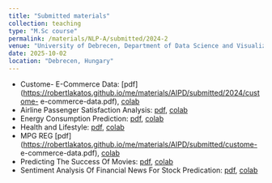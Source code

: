 ```yaml
---
title: "Submitted materials"
collection: teaching
type: "M.Sc course"
permalink: /materials/NLP-A/submitted/2024-2
venue: "University of Debrecen, Department of Data Science and Visualization"
date: 2025-10-02
location: "Debrecen, Hungary"
---
```


- Custome- E-Commerce Data: [pdf](https://robertlakatos.github.io/me/materials/AIPD/submitted/2024/custome- e-commerce-data.pdf), 
[colab](https://drive.google.com/file/d/17W81tv4W2XDlD8dezmoaAT9vpcMOF_Nc/view?usp=sharing)
- Airline Passenger Satisfaction Analysis: [pdf](https://robertlakatos.github.io/me/materials/AIPD/submitted/2024/airline-passenger-satisfaction-analysis.pdf), [colab](https://drive.google.com/file/d/1wsPxZnKCIuymmiTOw8FyWxsup9FD0msB/view?usp=sharing)
- Energy Consumption Prediction: [pdf](https://robertlakatos.github.io/me/materials/AIPD/submitted/2024/energy-consumption-prediction.pdf), [colab](https://drive.google.com/file/d/1B7BggykGb8HKfTFxaNUpluiWT1oWXYTC/view?usp=sharing)
- Health and Lifestyle: [pdf](https://robertlakatos.github.io/me/materials/AIPD/submitted/2024/health-and-lifestyle.pdf), [colab](https://drive.google.com/file/d/1Absh0bUiEkEWmYcV2aFXGwXJSPNow5jU/view?usp=sharing)
- MPG REG [pdf](https://robertlakatos.github.io/me/materials/AIPD/submitted/custome- e-commerce-data.pdf), [colab](https://drive.google.com/file/d/1okV01Ha-2kOp2-hZ7oyPl3CXmp2P3NVB/view?usp=sharing)
- Predicting The Success Of Movies: [pdf](https://robertlakatos.github.io/me/materials/AIPD/submitted/2024/predicting-the-success-of-movies.pdf), [colab](https://drive.google.com/file/d/1KFHnVFYVJPNaR9RzmE2pnOouyPZAqNR0/view?usp=sharing)
- Sentiment Analysis Of Financial News For Stock Predication: [pdf](https://robertlakatos.github.io/me/materials/AIPD/submitted/sentiment-analysis-of-financial-news-for-stock-predication.pdf), [colab](https://drive.google.com/file/d/1CBAZ6tABhpyTNpTnI0R1p4DS1cZWIwE5/view?usp=sharing)